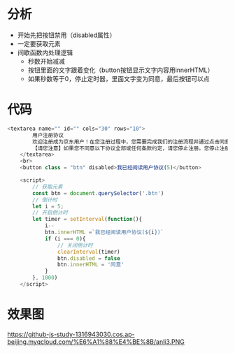 # 分析

- 开始先把按钮禁用（disabled属性）
- 一定要获取元素
- 间歇函数内处理逻辑
  - 秒数开始减减
  - 按钮里面的文字跟着变化（button按钮显示文字内容用innerHTML）
  - 如果秒数等于0，停止定时器，里面文字变为同意，最后按钮可以点

# 代码

~~~JavaScript
<textarea name="" id="" cols="30" rows="10">
        用户注册协议
        欢迎注册成为京东用户！在您注册过程中，您需要完成我们的注册流程并通过点击同意的形式在线签署以下协议，请您务必仔细阅读、充分理解协议中的条款内容后再点击同意（尤其是以粗体或下划线标识的条款，因为这些条款可能会明确您应履行的义务或对您的权利有所限制）。
        【请您注意】如果您不同意以下协议全部或任何条款约定，请您停止注册。您停止注册后将仅可以浏览我们的商品信息但无法享受我们的产品或服务。如您按照注册流程提示填写信息，阅读并点击同意上述协议且完成全部注册流程后，即表示您已充分阅读、理解并接受协议的全部内容，并表明您同意我们可以依据协议内容来处理您的个人信息，并同意我们将您的订单信息共享给为完成此订单所必须的第三方合作方（详情查看
    </textarea>
    <br>
    <button class = "btn" disabled>我已经阅读用户协议(5)</button>

    <script>
        // 获取元素
        const btn = document.querySelector('.btn')
        // 倒计时
        let i = 5;
        // 开启倒计时
        let timer = setInterval(function(){
            i--
            btn.innerHTML =`我已经阅读用户协议(${i})`
            if (i === 0){
                // 关闭倒计时
                clearInterval(timer)
                btn.disabled = false
                btn.innerHTML = '同意'
            }
        }, 1000)
    </script>
~~~

# 效果图

https://github-js-study-1316943030.cos.ap-beijing.myqcloud.com/%E6%A1%88%E4%BE%8B/anli3.PNG